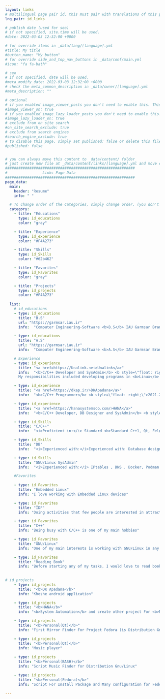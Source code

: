 ```yaml
---
layout: links
# multilingual page pair id, this must pair with translations of this page. (This name must be unique)
lng_pair: id_links

# publish date (used for seo)
# if not specified, site.time will be used.
#date: 2022-03-03 12:32:00 +0000

# for override items in _data/lang/[language].yml
#title: My title
#button_name: "My button"
# for override side_and_top_nav_buttons in _data/conf/main.yml
#icon: "fa fa-bath"

# seo
# if not specified, date will be used.
#meta_modify_date: 2022-03-03 12:32:00 +0000
# check the meta_common_description in _data/owner/[language].yml
#meta_description: ""

# optional
# if you enabled image_viewer_posts you don't need to enable this. This is only if image_viewer_posts = false
#image_viewer_on: true
# if you enabled image_lazy_loader_posts you don't need to enable this. This is only if image_lazy_loader_posts = false
#image_lazy_loader_on: true
# exclude from on site search
#on_site_search_exclude: true
# exclude from search engines
#search_engine_exclude: true
# to disable this page, simply set published: false or delete this file
#published: false


# you can always move this content to _data/content/ folder
# just create new file at _data/content/links/[language].yml and move content below.
###########################################################
#                Links Page Data
###########################################################
page_data:
  main:
    header: "Resume"
    info: " "

  # To change order of the Categories, simply change order. (you don't need to change list order.)
  category:
    - title: "Educations"
      type: id_educations
      color: "gray"

    - title: "Experience"
      type: id_experience
      color: "#F4A273"

    - title: "Skills"
      type: id_Skills
      color: "#62b462"

    - title: "Favorites"
      type: id_Favorites
      color: "gray"

    - title: "Projects"
      type: id_projects
      color: "#F4A273"
      
  list:
    # id_educations
    - type: id_educations
      title: "B.S"
      url: "https://garmsar.iau.ir"
      info:  "Computer Engineering-Software <b>B.S</b> IAU Garmsar Branch  <b style=\"float: right;\">2018-2019</b>"

    - type: id_educations
      title: "A.S"
      url: "https://garmsar.iau.ir"
      info:  "Computer Engineering-Software <b>A.S</b> IAU Garmsar Branch <b style=\"float: right;\">2016-2018</b>"

    # Experience
    - type: id_experience
      title: "<a href=https://Unalink.net>Unalink</a>"
      info:  "<b>C/C++ Developer and SysAdmin</b> <b style=\"float: right;\">2021-2022</b><br></br>
      My responsibilities included developing programs in <b>Linux</b> and <b>Embedded C </b>mostly for <b>ESP32</b>  microcontrollers using <b>IDF</b> In addition to that, implementing hardware and internet protocols were among my tasks."

    - type: id_experience
      title: "<a href=https://dkap.ir/>DKApadana</a>"
      info:  "<b>C/C++ Programmer</b> <b style=\"float: right;\">2021-2021</b><br></br>Throughout the course of my time in this company I did the development of Android apps using Linux. Moreover, <b>C++11 </b> with <b>Felgo</b> Framework were among the commonly used technologies."

    - type: id_experience
      title: "<a href=https://hanasystemsco.com/>HANA</a>"
      info:  "<b>C/C++ Developer, DB Designer and SysAdmin</b> <b style=\"float: right;\">2019-2021</b><br><br/<b>Linux</b> and <b>Windows</b> development for Management UAV(Drone) Use-cases with the aid of <b>C++11</b>, <b>Qt</b>, <b>QML</b>, various <b>Database</b> technologies"

    - type: id_Skills
      title: "C/C++"
      info:  "<i>Proficient in:</i> Standard <b>Standard C++1, Qt, Felgo Framework with the usage of QML in order to develop User Interface, and usage of IDF for firmware development.</b> <br> <i>Familiar with:</i> <b>Multi-threading under C++11 thread library</b>"

    - type: id_Skills
      title: "DB"
      info:  "<i>Experienced with:</i>Experienced with: Database design through hand-written queries."

    - type: id_Skills
      title: "GNU/Linux SysAdmin"
      info:  "<i>Experienced with:</i> IPtables , DNS , Docker, Podman , Hardening Linux"

    #Favorites    
    
    - type: id_Favorites
      title: "Embedded Linux"
      info: "I love working with Embedded Linux devices"

    - type: id_Favorites
      title: "IDF"
      info: "Doing activities that few people are interested in attracts me, one of which is development using IDF"

    - type: id_Favorites
      title: "C++"
      info: "Being busy with C/C++ is one of my main hobbies"

    - type: id_Favorites
      title: "GNU/Linux"
      info: "One of my main interests is working with GNU/Linux in any situation"

    - type: id_Favorites
      title: "Reading Book"
      info: "Before starting any of my tasks, I would love to read books and prepare my mind"
      
    
# id_projects
    - type: id_projects
      title: "<b>DK Apadana</b>"
      info: "Khoshe android application"

    - type: id_projects
      title: "<b>HANA</b>"
      info: "<b>System Automation</b> and create other project For <b>Management UAV(Drone)</b> and write <b>Messenger</b>   for local network into company."

    - type: id_projects
      title: "<b>Personal(Qt)</b>"
      info: "First Mirror Finder For Project Fedora (is Distribution Gnu/Linux)"

    - type: id_projects
      title: "<b>Personal(Qt)</b>"
      info: "Music player"
    
    - type: id_projects
      title: "<b>Personal(BASH)</b>"
      info: "Script Music Finder for Distribution Gnu/Linux"

    - type: id_projects
      title: "<b>Personal(Fedora)</b>"
      info: "Script For Install Package and Many configuration for Fedora"

---
```

